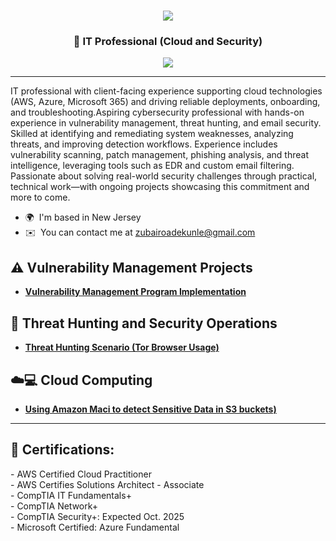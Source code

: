 <h1 align="center">
    <img src="https://readme-typing-svg.herokuapp.com/?font=Righteous&size=35&color=FFA500&center=true&vCenter=true&width=500&height=70&duration=2000&lines=Hello!+👋;+I'm+Zubair+Adekunle!;" />
</h1>

<h3 align="center">👋 IT Professional (Cloud and Security) </h3>

<div align="center">
    <a href="https://www.linkedin.com/in/zubairadekunle"><img src="https://img.shields.io/badge/-LinkedIn-0072b1?&style=for-the-badge&logo=linkedin&logoColor=white" /></a>
</div>

---

IT professional with client-facing experience supporting cloud technologies (AWS, Azure, Microsoft 365) and driving reliable deployments, onboarding, and troubleshooting.Aspiring cybersecurity professional with hands-on experience in vulnerability management, threat hunting, and email security. Skilled at identifying and remediating system weaknesses, analyzing threats, and improving detection workflows. Experience includes vulnerability scanning, patch management, phishing analysis, and threat intelligence, leveraging tools such as EDR and custom email filtering. Passionate about solving real-world security challenges through practical, technical work—with ongoing projects showcasing this commitment and more to come.

* 🌍  I'm based in New Jersey
* ✉️  You can contact me at [zubairoadekunle@gmail.com](mailto:zubairoadekunle@gmail.com)

## ⚠️  Vulnerability Management Projects

- **[Vulnerability Management Program Implementation](https://github.com/abzubade/vulnerability-management-lab)**

## 🚨  Threat Hunting and Security Operations

- **[Threat Hunting Scenario (Tor Browser Usage)](https://github.com/abzubade/Threat-Hunting-Project/tree/main)**

## ☁️💻 Cloud Computing 

- **[Using Amazon Maci to detect Sensitive Data in S3 buckets)](https://github.com/abzubade/Threat-Hunting-Project/tree/main)**
  
---

<h2>📜 Certifications:</h2>
- AWS Certified Cloud Practitioner <br> - AWS Certifies Solutions Architect - Associate <br> - CompTIA IT Fundamentals+ <br>- CompTIA Network+ <br> - CompTIA Security+: Expected Oct. 2025 <br> - Microsoft Certified: Azure Fundamental 
